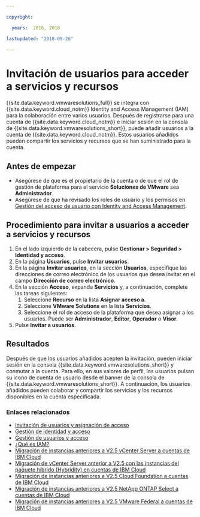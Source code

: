 ```yaml
---

copyright:

  years:  2016, 2018

lastupdated: "2018-09-26"

---
```


# Invitación de usuarios para acceder a servicios y recursos

{{site.data.keyword.vmwaresolutions_full}} se integra con {{site.data.keyword.cloud_notm}} Identity and Access Management (IAM) para la colaboración entre varios usuarios. Después de registrarse para una cuenta de {{site.data.keyword.cloud_notm}} e iniciar sesión en la consola de {{site.data.keyword.vmwaresolutions_short}}, puede añadir usuarios a la cuenta de {{site.data.keyword.cloud_notm}}. Estos usuarios añadidos pueden compartir los servicios y recursos que se han suministrado para la cuenta.

## Antes de empezar

* Asegúrese de que es el propietario de la cuenta o de que el rol de gestión de plataforma para el servicio **Soluciones de VMware** sea **Administrador**.
* Asegúrese de que ha revisado los roles de usuario y los permisos en [Gestión del acceso de usuario con Identity and Access Management](iam.html).

## Procedimiento para invitar a usuarios a acceder a servicios y recursos

1. En el lado izquierdo de la cabecera, pulse **Gestionar > Seguridad > Identidad y acceso**.
2. En la página **Usuarios**, pulse **Invitar usuarios**.
3. En la página **Invitar usuarios**, en la sección **Usuarios**, especifique las direcciones de correo electrónico de los usuarios que desea invitar en el campo **Dirección de correo electrónico**.
4. En la sección **Acceso**, expanda **Servicios** y, a continuación, complete las tareas siguientes:
   1. Seleccione **Recurso** en la lista **Asignar acceso a**.
   2. Seleccione **VMware Solutions** en la lista **Servicios**.
   3. Seleccione el rol de acceso de la plataforma que desea asignar a los usuarios. Puede ser **Administrador**, **Editor**, **Operador** o **Visor**.
5. Pulse **Invitar a usuarios**.

## Resultados

Después de que los usuarios añadidos acepten la invitación, pueden iniciar sesión en la consola {{site.data.keyword.vmwaresolutions_short}} y conmutar a la cuenta. Para ello, en sus valores de perfil, los usuarios pulsan su icono de cuenta de usuario desde el banner de la consola de {{site.data.keyword.vmwaresolutions_short}}. A continuación, los usuarios añadidos pueden colaborar y compartir los servicios y los recursos disponibles en la cuenta especificada.

### Enlaces relacionados

* [Invitación de usuarios y asignación de acceso](../../../iam/iamuserinv.html)
* [Gestión de identidad y acceso](../../../iam/quickstart.html)
* [Gestión de usuarios y acceso](../../../iam/iamusermanage.html)
* [¿Qué es IAM?](../../../iam/index.html)
* [Migración de instancias anteriores a V2.5 vCenter Server a cuentas de IBM Cloud](../vcenter/vc_addinstancetousraccount.html)
* [Migración de vCenter Server anterior a V2.5 con las instancias del paquete híbrido (Hybridity) en cuentas de IBM Cloud](../vcenter/vc_hybrid_addinstancetousraccount.html)
* [Migración de instancias anteriores a V2.5 Cloud Foundation a cuentas de IBM Cloud](../sddc/sd_addinstancetousraccount.html)
* [Migración de instancias anteriores a V2.5 NetApp ONTAP Select a cuentas de IBM Cloud](../netapp/np_addinstancetousraccount.html)
* [Migración de instancias anteriores a V2.5 VMware Federal a cuentas de IBM Cloud](../vcenter/vc_fed_addinstancetousraccount.html)
